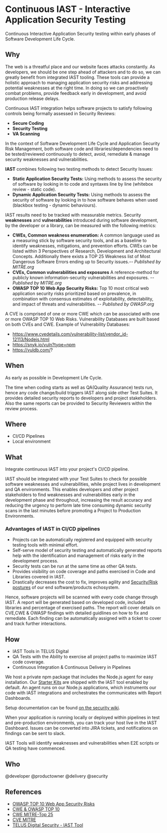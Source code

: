 # Continuous IAST - Interactive Application Security Testing 

Continuous Interactive Application Security testing within early phases of Software Development Life Cycle.

## Why

The web is a threatful place and our website faces attacks constantly. As developers, we should be one step ahead of attackers and to do so, we can greatly benefit from integrated IAST tooling. These tools can provide a holistic approach to managing application security risks and addressing potential weaknesses at the right time. In doing so we can proactively combat problems, provide feedback early in development, and avoid production release delays.

Continuous IAST integration helps software projects to satisfy following controls being formally assessed in Security Reviews:
- **Secure Coding**
- **Security Testing**
- **VA Scanning**



In the context of Software Development Life Cycle and Application Security Risk Management, both software code and  libraries/dependencies need to be tested/reviewed continuously to detect, avoid, remediate & manage security weaknesses and vulnerabilities.

**IAST** combines following two testing methods to detect Security Issues:

- **Static Application Security Tests:** Using methods to assess the security of software by looking in to code and syntaxes line by line (whitebox review - static code).
- **Dynamic Application Security Tests:** Using methods to assess the security of software by looking in to how software behaves when used (blackbox testing - dynamic behaviours).


IAST results need to be tracked with measurable metrics. Security **weaknesses** and **vulnerabilities** introduced during software development, by the developer or a library, can be measured with the following metrics:

 - **CWEs, Common weakness enumeration:** A common language used as a measuring stick by software security tools, and as a baseline to identify weaknesses, mitigations, and prevention efforts. CWEs can be listed within 3 Perspectives of Research, Development and Architectural Concepts. Additionally there exists a TOP 25 Weakness list of Most Dangerous Software Errors ending up to Security issues._-- Published by MITRE.org_
 - **CVEs, Common vulnerabilities and exposures** A reference-method for publicly known information-security vulnerabilities and exposures. _-- Published by MITRE.org_
 - **OWASP TOP 10 Web App Security Risks:** Top 10 most critical web application security risks prioritized based on prevalence, in combination with consensus estimates of exploitability, detectability, and impact of threats and vulnerabilities. _-- Published by OWASP.org_
 
A CVE is comprised of one or more CWE which can be associated with one or more OWASP TOP 10 Web Risks. Vulnerability Databases are built based on both CVEs and CWE. Example of Vulnerability Databases:

 - https://www.cvedetails.com/vulnerability-list/vendor_id-12113/Nodejs.html
 - https://snyk.io/vuln?type=npm
 - https://vuldb.com/?

## When 

As early as possible in Development Life Cycle. 

The time when coding starts as well as QA(Quality Assurance) tests run, hence any code change/build triggers IAST along side other Test Suites. It provides detailed security reports to developers and project stakeholders. Also the same reports can be provided to Security Reviewers within the review process.

## Where

 - CI/CD Pipelines
 - Local environment

## What

Integrate continuous IAST into your project's CI/CD pipeline.

IAST should be integrated with your Test Suites to check for possible software weaknesses and vulnerabilities, while project lives in development and QA environments. This enables developers and other project stakeholders to find weaknesses and vulnerabilities early in the development phase and throughout, increasing the result accuracy and reducing the urgency to perform late time consuming dynamic security scans in the last minutes before promoting a Project to Production Environments.

### Advantages of IAST in CI/CD pipelines
 - Projects can be automatically registered and equipped with security testing tools with minimal effort.
 - Self-serve model of security testing and automatically generated reports help with the identification and management of risks early in the development process.
 - Security tests can be run at the same time as other QA tests.
 - Provides visibility on code coverage and paths exercised in Code and Libraries covered in IAST.
 - Drastically decreases the cost to fix, improves agility and [Security/Risk postures](https://csrc.nist.gov/glossary/term/security-posture) of our end software/products echosystem.

Hence, software projects will be scanned with every code change through IAST. A report will be generated based on developed code, included libraries and percentage of exercised paths. The report will cover details on CVE,CWE & OWASP findings with detailed guidlines on how to fix and remediate. Each finding can be automatically assigned with a ticket to cover and track further interactions. 



## How

- IAST Tools in TELUS Digital
- QA Tests with the Ability to exercise all project paths to maximize IAST code coverage.
- Continuous Integration & Continuous Delivery in Pipelines 

We host a private npm package that includes the Node.js agent for easy installation. Our [Starter Kits](starter-kits.md) are shipped with the IAST tool enabled by default. An agent runs on our Node.js applications, which instruments our code with IAST integrations and orchestrates the communicates with Report Dashboards.

Setup documentation can be found [on the security wiki](https://github.com/telus/security).

When your application is running locally or deployed within pipelines in test and pre-production environments, you can track your host live in the IAST Dashboard. Issues can be converted into JIRA tickets, and notifications on findings can be sent to slack.

IAST Tools will identify weaknesses and vulnerabilities when E2E scripts or QA testing have commenced. 

## Who

@developer
@productowner
@delivery
@security

## References
- [OWASP TOP 10 Web App Security Risks](https://www.owasp.org/index.php/Category:OWASP_Top_Ten_Project)
- [CWE & OWASP TOP 10](https://cwe.mitre.org/data/definitions/1026.html)
- [CWE MITRE-Top 25](https://cwe.mitre.org/top25/archive/2019/2019_cwe_top25.html)
- [CVE MITRE](https://cve.mitre.org/)
- [TELUS Digital Security - IAST Tool](https://github.com/telus/security)

